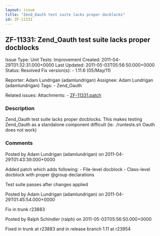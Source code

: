 ```yaml
---
layout: issue
title: "Zend_Oauth test suite lacks proper docblocks"
id: ZF-11331
---
```


ZF-11331: Zend\_Oauth test suite lacks proper docblocks
-------------------------------------------------------

 Issue Type: Unit Tests: Improvement Created: 2011-04-29T01:32:31.000+0000 Last Updated: 2011-05-03T05:56:50.000+0000 Status: Resolved Fix version(s): - 1.11.6 (05/May/11)
 
 Reporter:  Adam Lundrigan (adamlundrigan)  Assignee:  Adam Lundrigan (adamlundrigan)  Tags: - Zend\_Oauth
 
 Related issues: 
 Attachments: - [ZF-11331.patch](/issues/secure/attachment/13924/ZF-11331.patch)
 
### Description

Zend\_Oauth test suite lacks proper docblocks. This makes testing Zend\_Oauth as a standalone component difficult (ie: ./runtests.sh Oauth does not work)

 

 

### Comments

Posted by Adam Lundrigan (adamlundrigan) on 2011-04-29T01:43:39.000+0000

Added patch which adds following: - File-level docblock - Class-level docblock with proper @group declarations

Test suite passes after changes applied

 

 

Posted by Adam Lundrigan (adamlundrigan) on 2011-04-29T01:45:54.000+0000

Fix in trunk r23883

 

 

Posted by Ralph Schindler (ralph) on 2011-05-03T05:56:50.000+0000

Fixed in trunk at r23883 and in release branch 1.11 at r23954

 

 